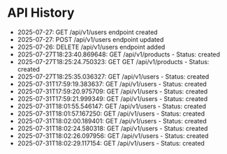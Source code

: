 # API History

- 2025-07-27: GET /api/v1/users endpoint created
- 2025-07-27: POST /api/v1/users endpoint updated
- 2025-07-26: DELETE /api/v1/users endpoint added
- 2025-07-27T18:23:40.869648: GET /api/v1/products - Status: created
- 2025-07-27T18:25:24.750323: GET GET /api/v1/products - Status: created
- 2025-07-27T18:25:35.036327: GET /api/v1/users - Status: created
- 2025-07-31T17:59:19.383637: GET /api/v1/users - Status: created
- 2025-07-31T17:59:20.975709: GET /api/v1/users - Status: created
- 2025-07-31T17:59:21.999349: GET /api/v1/users - Status: created
- 2025-07-31T18:01:55.546147: GET /api/v1/users - Status: created
- 2025-07-31T18:01:57.167250: GET /api/v1/users - Status: created
- 2025-07-31T18:02:00.189401: GET /api/v1/users - Status: created
- 2025-07-31T18:02:24.580318: GET /api/v1/users - Status: created
- 2025-07-31T18:02:26.097956: GET /api/v1/users - Status: created
- 2025-07-31T18:02:29.117154: GET /api/v1/users - Status: created
